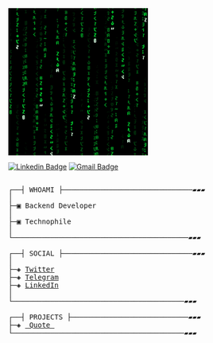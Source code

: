<img src = 'https://github.com/Saeedahmadi7714/Saeedahmadi7714/blob/main/images/matrix.gif' alt = 'Awesome Matrix Code' align='center'/>

[![Linkedin Badge](https://img.shields.io/badge/-Saeedahmadi-blue?style=flat-square&logo=Linkedin&logoColor=white&link=https://www.linkedin.com/in/saeed-ahmadi7714)](https://www.linkedin.com/in/saeed-ahmadi7714/) [![Gmail Badge](https://img.shields.io/badge/-Saeedahmadi7714@gmail.com-c14438?style=flat-square&logo=Gmail&logoColor=white&link=saeedahmadi7714@gmail.com)](mailto:saeedahmadi7714@gmail.com) 
<pre>

┌──┤ WHOAMI ├───────────────────────────────▰▰▰
│
├─▣ Backend Developer
│ 
├─▣ Technophile
│
└──────────────────────────────────────────▰▰▰

┌──┤ SOCIAL ├───────────────────────────────▰▰▰
│
├─◈ <a href="https://twitter.com/Guilty_0_1">Twitter</a>
├─◈ <a href="https://t.me/avenkar">Telegram</a>
├─◈ <a href="https://www.linkedin.com/in/saeed-ahmadi7714">LinkedIn</a>
│
└─────────────────────────────────────────▰▰▰

┌──┤ PROJECTS ├────────────────────────────▰▰▰
├─◈ <a href="https://github.com/Saeedahmadi7714/quote"> Quote </a>
└─────────────────────────────────────────▰▰▰
</pre>

